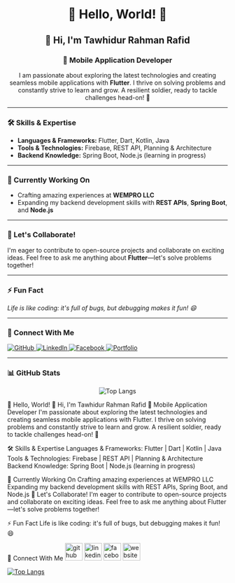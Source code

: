 <h1 align="center">🌟 Hello, World! 🌟</h1>
<h2 align="center">👋 Hi, I'm <strong>Tawhidur Rahman Rafid</strong></h2>
<h3 align="center">🚀 Mobile Application Developer</h3>

<p align="center">
I am passionate about exploring the latest technologies and creating seamless mobile applications with <strong>Flutter</strong>. 
I thrive on solving problems and constantly strive to learn and grow. A resilient soldier, ready to tackle challenges head-on! 💪
</p>

---

<h3>🛠️ Skills & Expertise</h3>
<ul>
  <li><strong>Languages & Frameworks:</strong> Flutter, Dart, Kotlin, Java</li>
  <li><strong>Tools & Technologies:</strong> Firebase, REST API, Planning & Architecture</li>
  <li><strong>Backend Knowledge:</strong> Spring Boot, Node.js (learning in progress)</li>
</ul>

---

<h3>🌱 Currently Working On</h3>
<ul>
  <li>Crafting amazing experiences at <strong>WEMPRO LLC</strong></li>
  <li>Expanding my backend development skills with <strong>REST APIs</strong>, <strong>Spring Boot</strong>, and <strong>Node.js</strong></li>
</ul>

---

<h3>🤝 Let's Collaborate!</h3>
<p>
I'm eager to contribute to open-source projects and collaborate on exciting ideas. Feel free to ask me anything about <strong>Flutter</strong>—let's solve problems together!
</p>

---

<h3>⚡ Fun Fact</h3>
<p><em>Life is like coding: it's full of bugs, but debugging makes it fun! 😄</em></p>

---

<h3>🔗 Connect With Me</h3>
<p>
  <a href="https://github.com/Rafid-tawhid" target="_blank">
    <img src="https://img.shields.io/badge/GitHub-100000?style=for-the-badge&logo=github&logoColor=white" alt="GitHub">
  </a>
  <a href="https://www.linkedin.com/in/tawhidur-rahman-rafid-5a6b75175/" target="_blank">
    <img src="https://img.shields.io/badge/LinkedIn-0077B5?style=for-the-badge&logo=linkedin&logoColor=white" alt="LinkedIn">
  </a>
  <a href="https://www.facebook.com/RAFI5D" target="_blank">
    <img src="https://img.shields.io/badge/Facebook-1877F2?style=for-the-badge&logo=facebook&logoColor=white" alt="Facebook">
  </a>
  <a href="https://gitconnected.com/rafid-tawhid" target="_blank">
    <img src="https://img.shields.io/badge/Portfolio-4285F4?style=for-the-badge&logo=google&logoColor=white" alt="Portfolio">
  </a>
</p>

---

<h3>📊 GitHub Stats</h3>
<p align="center">
  <img src="https://github-readme-stats.vercel.app/api/top-langs/?username=Rafid-tawhid&layout=compact" alt="Top Langs">
</p>




🌟 Hello, World!
👋 Hi, I'm Tawhidur Rahman Rafid
🚀 Mobile Application Developer
I'm passionate about exploring the latest technologies and creating seamless mobile applications with Flutter. I thrive on solving problems and constantly strive to learn and grow. A resilient soldier, ready to tackle challenges head-on! 💪

🛠️ Skills & Expertise
Languages & Frameworks: Flutter | Dart | Kotlin | Java
Tools & Technologies: Firebase | REST API | Planning & Architecture
Backend Knowledge: Spring Boot | Node.js (learning in progress)

🌱 Currently Working On
Crafting amazing experiences at WEMPRO LLC
Expanding my backend development skills with REST APIs, Spring Boot, and Node.js
🤝 Let's Collaborate!
I'm eager to contribute to open-source projects and collaborate on exciting ideas. Feel free to ask me anything about Flutter—let's solve problems together!

⚡ Fun Fact
Life is like coding: it's full of bugs, but debugging makes it fun! 😄

🔗 Connect With Me
[<img src='https://cdn.jsdelivr.net/npm/simple-icons@3.0.1/icons/github.svg' alt='github' height='40'>](https://github.com/Rafid-tawhid)  [<img src='https://cdn.jsdelivr.net/npm/simple-icons@3.0.1/icons/linkedin.svg' alt='linkedin' height='40'>](https://www.linkedin.com/in/tawhidur-rahman-rafid-5a6b75175/)  [<img src='https://cdn.jsdelivr.net/npm/simple-icons@3.0.1/icons/facebook.svg' alt='facebook' height='40'>](https://www.facebook.com/RAFI5D)  [<img src='https://cdn.jsdelivr.net/npm/simple-icons@3.0.1/icons/icloud.svg' alt='website' height='40'>](https://gitconnected.com/rafid-tawhid)  

[![Top Langs](https://github-readme-stats.vercel.app/api/top-langs/?username=Rafid-tawhid)](https://github.com/anuraghazra/github-readme-stats)
